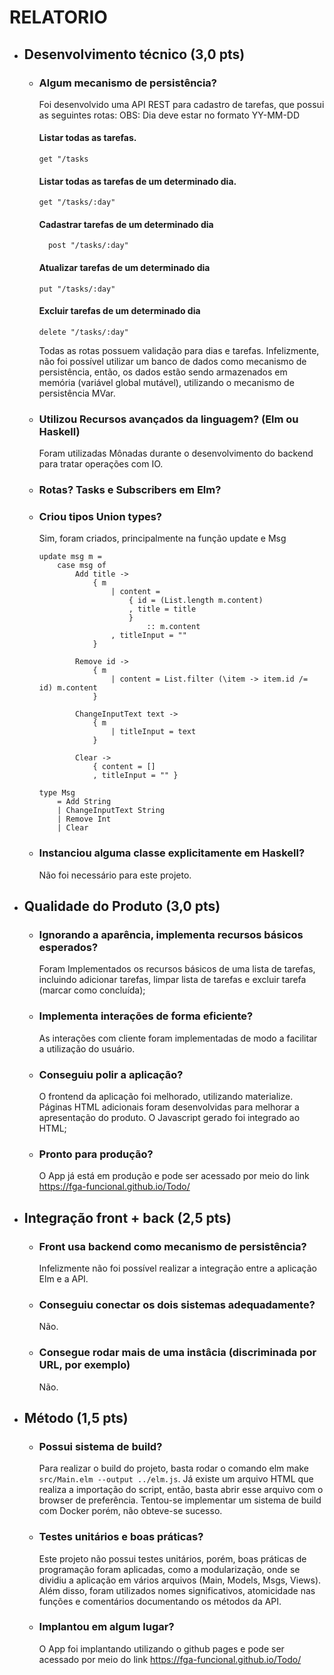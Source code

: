 # RELATORIO

- ## Desenvolvimento técnico  (3,0 pts)
  - ### Algum mecanismo de persistência?

    Foi desenvolvido uma API REST para cadastro de tarefas, que possui as seguintes rotas:
    OBS: Dia deve estar no formato YY-MM-DD

    #### Listar todas as tarefas.
    ```
    get "/tasks
    ```
    #### Listar todas as tarefas de um determinado dia.
    ```
    get "/tasks/:day"
    ```

    #### Cadastrar tarefas de um determinado dia
    ```
      post "/tasks/:day"
    ```

    #### Atualizar tarefas de um determinado dia
    ```
    put "/tasks/:day"
    ```

    #### Excluir tarefas de um determinado dia
    ```
    delete "/tasks/:day"
    ```

    Todas as rotas possuem validação para dias e tarefas. Infelizmente, não foi possível utilizar um banco de dados como mecanismo de persistência, então, os dados estão sendo armazenados em memória (variável global mutável), utilizando o mecanismo de persistência MVar.

  - ### Utilizou Recursos avançados da linguagem? (Elm ou Haskell)
    Foram utilizadas Mônadas durante o desenvolvimento do backend para tratar operações com IO.
  - ### Rotas? Tasks e Subscribers em Elm?
  - ### Criou tipos Union types?
    Sim, foram criados, principalmente na função update e Msg
    ```
    update msg m =
        case msg of
            Add title ->
                { m
                    | content =
                        { id = (List.length m.content)
                        , title = title
                        }
                            :: m.content
                    , titleInput = ""
                }

            Remove id ->
                { m
                    | content = List.filter (\item -> item.id /= id) m.content
                }

            ChangeInputText text ->
                { m
                    | titleInput = text
                }

            Clear ->
                { content = []
                , titleInput = "" }
    ```
    ```
    type Msg
        = Add String
        | ChangeInputText String
        | Remove Int
        | Clear
    ```

  - ### Instanciou alguma classe explicitamente em Haskell?
    Não foi necessário para este projeto.
- ## Qualidade do Produto  (3,0 pts)
   - ### Ignorando a aparência, implementa recursos básicos esperados?
     Foram Implementados os recursos básicos de uma lista de tarefas, incluindo adicionar tarefas, limpar lista de tarefas e excluir tarefa (marcar como concluída);
   - ### Implementa interações de forma eficiente?
     As interações com cliente foram implementadas de modo a facilitar a utilização do usuário.
   - ### Conseguiu polir a aplicação?
     O frontend da aplicação foi melhorado, utilizando materialize. Páginas HTML adicionais foram desenvolvidas para melhorar a apresentação do produto. O Javascript gerado foi integrado ao HTML;
   - ### Pronto para produção?
     O App já está em produção e pode ser acessado por meio do link https://fga-funcional.github.io/Todo/
- ## Integração front + back   (2,5 pts)
  - ### Front usa backend como mecanismo de persistência?
    Infelizmente não foi possível realizar a integração entre a aplicação Elm e a API.
  - ### Conseguiu conectar os dois sistemas adequadamente?
    Não.
  - ### Consegue rodar mais de uma instâcia (discriminada por URL, por exemplo)
    Não.

- ## Método (1,5 pts)
   - ### Possui sistema de build?
     Para realizar o build do projeto, basta rodar o comando elm make ```src/Main.elm --output ../elm.js```. Já existe um arquivo HTML que realiza a importação do script, então, basta abrir esse arquivo com o browser de preferência. Tentou-se implementar um sistema de build com Docker porém, não obteve-se sucesso.
   - ### Testes unitários e boas práticas?
     Este projeto não possui testes unitários, porém, boas práticas de programação foram aplicadas, como a modularização, onde se dividiu a aplicação em vários arquivos (Main, Models, Msgs, Views). Além disso, foram utilizados nomes significativos, atomicidade nas funções e comentários documentando os métodos da API.
   - ### Implantou em algum lugar?
     O App foi implantando utilizando o github pages e pode ser acessado por meio do link https://fga-funcional.github.io/Todo/

